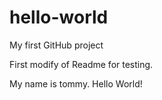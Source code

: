 # hello-world
My first GitHub project

First modify of Readme for testing.

My name is tommy.
Hello World!
